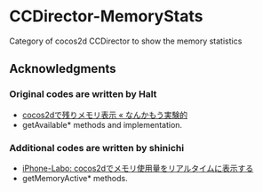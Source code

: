 # CCDirector-MemoryStats

Category of cocos2d CCDirector to show the memory statistics

## Acknowledgments

### Original codes are written by Halt
* [cocos2dで残りメモリ表示 « なんかもう実験的](http://craft-notes.com/iphone/cocos2d/cocos2d%E3%81%A7%E6%AE%8B%E3%82%8A%E3%83%A1%E3%83%A2%E3%83%AA%E8%A1%A8%E7%A4%BA/)
* getAvailable* methods and implementation.

### Additional codes are written by shinichi
* [iPhone-Labo: cocos2dでメモリ使用量をリアルタイムに表示する](http://iphone-labo.blogspot.jp/2012/12/cocos2d.html)
* getMemoryActive* methods.

